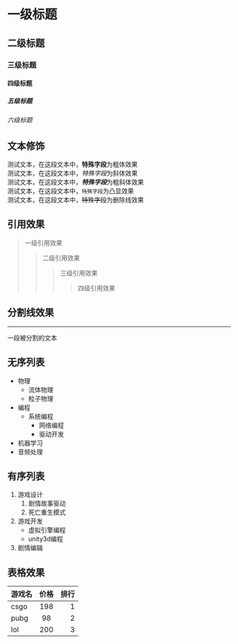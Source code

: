 # 一级标题
## 二级标题
### 三级标题
#### 四级标题
##### 五级标题
###### 六级标题

## 文本修饰
  测试文本，在这段文本中，**特殊字段**为粗体效果<br>
  测试文本，在这段文本中，*特殊字段*为斜体效果<br>
  测试文本，在这段文本中，***特殊字段***为粗斜体效果<br>
  测试文本，在这段文本中，`特殊字段`为凸显效果<br>
  测试文本，在这段文本中，~~特殊字段~~为删除线效果<br>

## 引用效果
>一级引用效果<br>
>>二级引用效果<br>
>>>三级引用效果<br>
>>>>四级引用效果<br>

## 分割线效果

---
一段被分割的文本

## 无序列表
* 物理
  * 流体物理
  * 粒子物理
* 编程
  * 系统编程
    * 网络编程
    * 驱动开发
* 机器学习
* 音频处理

## 有序列表

1. 游戏设计
   1. 剧情故事驱动
   2. 死亡重生模式
2. 游戏开发
   * 虚拟引擎编程
   * unity3d编程
3. 剧情编辑

## 表格效果

游戏名|价格|排行|
--|:--:|--:
csgo|198|1
pubg|98|2
lol|200|3


